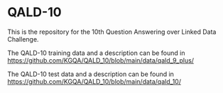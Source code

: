 # QALD-10

This is the repository for the 10th Question Answering over Linked Data Challenge.

The QALD-10 training data and a description can be found in https://github.com/KGQA/QALD_10/blob/main/data/qald_9_plus/

The QALD-10 test data and a description can be found in https://github.com/KGQA/QALD_10/blob/main/data/qald_10/
